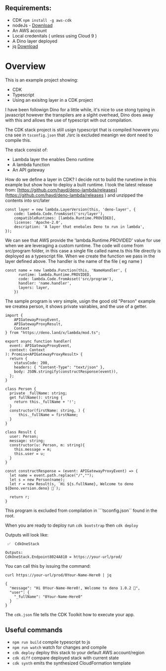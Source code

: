 ## Requirements:
- CDK
```npm install -g aws-cdk```
- nodeJs - [Download](https://nodejs.org/en/download/)
- An AWS account
- Local credenitals ( unless using Cloud 9 )
- A Dino layer deployed
- jq [Download](https://stedolan.github.io/jq/)

# Overview

This is an example project showing:
- CDK
- Typescript
- Using an exisitng layer in a CDK project

I have been followign Dino for a little while, it's nice to use stong typing in javascript however the transpilers are a slgiht overhead, Dino does away with this and allows the use of typescript with out compilation.

The CDK stack project is still usign typescript that is compiled howvere you cna see in ```tsconfig.json``` that ./src is excluded meanign we dont need to compile this.

The stack consist of:
- Lambda layer the enables Deno runtime
- A lambda function
- An API gateway

How do we define a layer in CDK?  I decide not to build the runetime in this example but show how to deploy a built runtime.  I took the latest release from: 
[https://github.com/hayd/deno-lambda/releases](https://github.com/hayd/deno-lambda/releases
) and unzipped the contents into src/later

```
const layer = new lambda.LayerVersion(this, 'deno-layer', {
    code: lambda.Code.fromAsset('src/layer'),
    compatibleRuntimes: [lambda.Runtime.PROVIDED],
    license: 'Apache-2.0',
    description: 'A layer that enebales Deno to run in lambda',
});
```

We can see that AWS provide the 'lambda.Runtime.PROVIDED' value for use when we are leveraging a custom runtime.
The code will come from src/program folder, in this case a single file called name.ts this file directly is deployed as a typescript file.  When we create the function we pass in the layer defined above.  The handler is the name of the file ( eg name )

```
const name = new lambda.Function(this, 'NameHandler', {
      runtime: lambda.Runtime.PROVIDED,
      code: lambda.Code.fromAsset('src/program'),
      handler: 'name.handler',
      layers: layer,
    })
```

The sample program is very simple, usign the good old "Person" example we createa  person, it shows private vairables, and the use of a getter.

```
import {
    APIGatewayProxyEvent,
    APIGatewayProxyResult,
    Context
} from "https://deno.land/x/lambda/mod.ts";

export async function handler(
  event: APIGatewayProxyEvent,
  context: Context
): Promise<APIGatewayProxyResult> {
  return {
    statusCode: 200,
    headers: { "Content-Type": "text/json" },
    body: JSON.stringify(constructResponse(event)),
  };
}

class Person {
  private _fullName: string;
  get fullName(): string {
    return this._fullName + '!';
  }
  constructor(firstName: string, ) {
      this._fullName = firstName;
  }
}

class Result {
  user: Person;
  message: string;
  constructor(u: Person, m: string){
    this.message = m;
    this.user = u;
  }
}

const constructResponse = (event: APIGatewayProxyEvent) => {
  let name = event.path.replace("/","");
  let s = new Person(name);
  let r = new Result(s, `Hi ${s.fullName}, Welcome to deno ${Deno.version.deno} 🦕`);

  return r;
}
```
This program is excluded from compilation in ```tsconfig.json`` found in the root.

When you are ready to deploy run ```cdk bootstrap``` then ```cdk deploy```

Outputs will look like:
```
 ✅  CdkOneStack

Outputs:
CdkOneStack.Endpoint8024A810 = https://your-url/prod/
```

You can call this by issuing the command:
```
curl https://your-url/prod/0Your-Name-Here0 | jq
```

```
{
  "message": "Hi 0Your-Name-Here0!, Welcome to deno 1.0.2 🦕",
  "user": {
    "_fullName": "0Your-Name-Here0"
  }
}

```



The `cdk.json` file tells the CDK Toolkit how to execute your app.

## Useful commands

 * `npm run build`   compile typescript to js
 * `npm run watch`   watch for changes and compile
 * `cdk deploy`      deploy this stack to your default AWS account/region
 * `cdk diff`        compare deployed stack with current state
 * `cdk synth`       emits the synthesized CloudFormation template